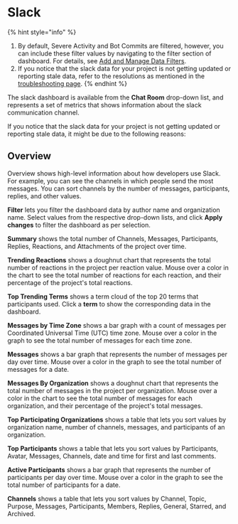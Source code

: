# Slack

{% hint style="info" %}
1. By default, Severe Activity and Bot Commits are filtered, however, you can include these filter values by navigating to the filter section of dashboard. For details, see [Add and Manage Data Filters](../../filter-data/add-and-manage-data-filters.md).
2. If you notice that the slack data for your project is not getting updated or reporting stale data, refer to the resolutions as mentioned in the [troubleshooting page](../../troubleshooting.md#slack-data-fetch-issue).
{% endhint %}

The slack dashboard is available from the **Chat Room** drop-down list, and represents a set of metrics that shows information about the slack communication channel.

If you notice that the slack data for your project is not getting updated or reporting stale data, it might be due to the following reasons:

## Overview

Overview shows high-level information about how developers use Slack. For example, you can see the channels in which people send the most messages. You can sort channels by the number of messages, participants, replies, and other values.

**Filter** lets you filter the dashboard data by author name and organization name. Select values from the respective drop-down lists, and click **Apply changes** to filter the dashboard as per selection.

**Summary** shows the total number of Channels, Messages, Participants, Replies, Reactions, and Attachments of the project over time.

**Trending Reactions** shows a doughnut chart that represents the total number of reactions in the project per reaction value. Mouse over a color in the chart to see the total number of reactions for each reaction, and their percentage of the project's total reactions.

**Top Trending Terms** shows a term cloud of the top 20 terms that participants used. Click a **term** to show the corresponding data in the dashboard.

**Messages by Time Zone** shows a bar graph with a count of messages per Coordinated Universal Time (UTC) time zone. Mouse over a color in the graph to see the total number of messages for each time zone.

**Messages** shows a bar graph that represents the number of messages per day over time. Mouse over a color in the graph to see the total number of messages for a date.

**Messages By Organization** shows a doughnut chart that represents the total number of messages in the project per organization. Mouse over a color in the chart to see the total number of messages for each organization, and their percentage of the project's total messages.

**Top Participating Organizations** shows a table that lets you sort values by organization name, number of channels, messages, and participants of an organization.

**Top Participants** shows a table that lets you sort values by Participants, Avatar, Messages, Channels, date and time for first and last comments.

**Active Participants** shows a bar graph that represents the number of participants per day over time. Mouse over a color in the graph to see the total number of participants for a date.

**Channels** shows a table that lets you sort values by Channel, Topic, Purpose, Messages, Participants, Members, Replies, General, Starred, and Archived.
